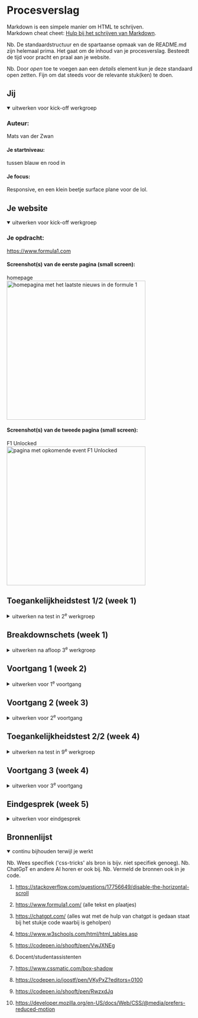 # Procesverslag
Markdown is een simpele manier om HTML te schrijven.  
Markdown cheat cheet: [Hulp bij het schrijven van Markdown](https://github.com/adam-p/markdown-here/wiki/Markdown-Cheatsheet).

Nb. De standaardstructuur en de spartaanse opmaak van de README.md zijn helemaal prima. Het gaat om de inhoud van je procesverslag. Besteedt de tijd voor pracht en praal aan je website.

Nb. Door *open* toe te voegen aan een *details* element kun je deze standaard open zetten. Fijn om dat steeds voor de relevante stuk(ken) te doen.





## Jij

<details open>
  <summary>uitwerken voor kick-off werkgroep</summary>

  ### Auteur:
  Mats van der Zwan

  #### Je startniveau:
  tussen blauw en rood in

  #### Je focus:
  Responsive, en een klein beetje surface plane voor de lol.
 
</details>




## Je website

<details open>
  <summary>uitwerken voor kick-off werkgroep</summary>

  ### Je opdracht:
  https://www.formula1.com

  #### Screenshot(s) van de eerste pagina (small screen): 
  homepage  
  <img src="readme-images/longpagess2.JPG" width="375px" alt="homepagina met het laatste nieuws in de formule 1">

  #### Screenshot(s) van de tweede pagina (small screen):
  F1 Unlocked  
  <img src="readme-images/longpagess1.JPG" width="375px" alt="pagina met opkomende event F1 Unlocked">
 
</details>



## Toegankelijkheidstest 1/2 (week 1)

<details>
  <summary>uitwerken na test in 2<sup>e</sup> werkgroep</summary>

  ### Bevindingen
  Lijst met je bevindingen die in de test naar voren kwamen:
  <img src="readme-images/wcagpagina1.jpeg" width="375px" alt="pagina 1 van de WCAG checklist">
  <img src="readme-images/wcagpagina2.jpeg" width="375px" alt="pagina 2 van de WCAG checklist">
  <img src="readme-images/wcagpagina3.jpeg" width="375px" alt="pagina 3 van de WCAG checklist">
  <img src="readme-images/wcagpagina4.jpeg" width="375px" alt="pagina 4 van de WCAG checklist">
  <img src="readme-images/wcagpagina5.jpeg" width="375px" alt="pagina 5 van de WCAG checklist">

  Wat meteen opviel bij het taalgebruik is dat de taal de technische termen gebruikt uit de formule 1 wat voor mensen die voor het eerst op de site zitten toch best lastig zou kunnen zijn.

  Na het valideren van de HTML zijn er toch een hoop dingen die naar voren kwamen die niet helemaal goed waren.
  <img src="readme-images/htmlvalidatief1.png" width="375px" alt="breakdown van de hele 1e pagina">

  Het is afwisselend met de focusstyles, soms wel goed zichtbaar maar soms ook bijna niet.

  In sommige dynamische content area's is de heading hiërarchie niet meteen duidelijk, en dit kan screen readers beïnvloeden. 
  Hetzelfde geldt ook voor dynamisch geladen content en complexe layouts

  Niet alle foto's hebben een alt tekst of een eventuele lege alt. Ook zijn er geen alternatieve teksten voor grafieken o.i.d.
  Ook foto's met tekst bevatten deze tekst niet in de alt tekst.

  De video's bevatten zelf geen caption, maar sommige delen van de video worden onder de video uitgewerkt, bijvoorbeeld bij een interview. Ook transcript is niet beschikbaar.

  Er is geen ingeboude schakelaar voor darkmode en high contrast mode. Darkmode werkt ook niet met systeem instellingen
  maar high contrast mode wel.

  Niet alle animaties hebben de prefers-reduced-motion media query.

  Ook het contras kan op sommige plekken beter voor zowel tekst als iconen.

  !!!!! De bevindingen hierboven zijn soms ook op de surface plane gericht, ik heb uiteindelijk gekozen voor responsive.

</details>



## Breakdownschets (week 1)

<details>
  <summary>uitwerken na afloop 3<sup>e</sup> werkgroep</summary>

  ### de hele pagina: 
  
  Dit is de breakdown van de eerste pagina die ik na ga maken en verbeteren.
  <img src="readme-images/breakdownschets1epagina.png" width="375px" alt="breakdown van de hele 1e pagina">
  
  Dit is de breakdown van de tweede pagina die ik na ga maken en verbeteren.
  <img src="readme-images/breakdownschets2epagina.png" width="375px" alt="breakdown van de hele 2e pagina">

  Dit is de screenshot van hoe mijn hamburgermenu ongeveer zou moeten worden. Dit zal er waarschijnlijk wel wat meer basic zijn.
  ### dynamisch deel (bijv menu): 
  <img src="readme-images/dynamischdeelss.PNG" width="375px" alt="breakdown van een dynamisch deel">


</details>





## Voortgang 1 (week 2)

<details>
  <summary>uitwerken voor 1<sup>e</sup> voortgang</summary>

  ### Stand van zaken
  Voordat we het eerste voortgangs gesprek hadden, had ik al een HTML opzet gemaakt voor mijn website. Dit heb ik gedaan met de beperkte ervaring die ik uit eerdere vakken heb geleerd. Tijdens het gesprek waren er zoals ik al wel verwacht had wel een aantal dingen die eventueel aangepast zouden moeten worden, maar dat lees je hieronder.


  ### Verslag van meeting

  - Let op wanneer je een linkje gebruikt en wanneer je een button gebruikt.
  - Oefen (als je dit wilt) met een table i.p.v een list! (voor de driver standings)
  - Het grote paarse vlak zou je een aside kunnen maken.
  - Maak de site niet exact na, maar oefen met verschillende onderdelen die je ook zou willen leren.
  - De H1 kan ook een image zijn, maar vergeet dan niet een juiste alt tekst toe te voegen.
  Tijdens de eerste meeting zijn we met elkaar en de docent door elke site heen gegaan en hiervan geconstateerd wat de headings waren, en hoe de site in zijn algemeen is opgedeeld. Na een aantal tips & tricks is het wel gelukt om een goede opzet voor de website te maken.
  - Ik heb ervoor gekozen wat minder content op mijn pagina te stoppen, omdat het anders wel heel veel is, en daar heb ik helaas de tijd niet voor in deze korte periode.

</details>



## Voortgang 2 (week 3)

<details>
  <summary>uitwerken voor 2<sup>e</sup> voortgang</summary>

  ### Stand van zaken
  hier dit ging goed & dit was lastig (neem ook screenshots op van delen van je website en code)

  Mijn eerste pagina is bijna af, het is nog echt de puntjes op de i zetten. Zo heb ik ook de docent en de studentassistenten gevraagd om een beetje hulp. De pagina is responsive en is dus zowel op telefoon als op grotere schermen goed te gebruiken. Ook heb ik nog samen met de docent gezeten en gekeken naar mijn html structuur, en ook die zag er nu goed uit. 

  <img src="readme-images/1epaginabijnaklaar.png" width="375px" alt="screenshot van hoe mijn pagina er uit ziet vlak voor de meeting">


  
  ### Verslag van meeting
  hier na afloop snel de uitkomsten van de meeting vastleggen

  - Ik zat tijdens deze meeting met een studentassistent.

  - ik heb gevraagd of ze mij kon helpen met het responsive maken van mijn website. Zo heeft ze mij geholpen om een grid layout neer te zetten waardoor het al meteen een stuk mooier werd. Ik vond het wel ingewikkeld.

  - Daarna heeft ze gezegd dat ik zelf ook een media query moet gaan maken. Dit maakt het responsive design veel beter en ook wat overzichtelijker. 

</details>



## Toegankelijkheidstest 2/2 (week 4)

<details>
  <summary>uitwerken na test in 9<sup>e</sup> werkgroep</summary>

  ### Bevindingen
  Lijst met je bevindingen die in de test naar voren kwamen (geef ook aan wat er verbeterd is):

  <img src="readme-images/wcagmijnpagina1.jpeg" width="375px" alt="pagina 1 van de WCAG checklist test 2">
  <img src="readme-images/wcagmijnpagina2.jpeg" width="375px" alt="pagina 2 van de WCAG checklist test 2">
  <img src="readme-images/wcagmijnpagina3.jpeg" width="375px" alt="pagina 3 van de WCAG checklist test 2">
  <img src="readme-images/wcagmijnpagina4.jpeg" width="375px" alt="pagina 4 van de WCAG checklist test 2">
  <img src="readme-images/wcagmijnpagina5.jpeg" width="375px" alt="pagina 5 van de WCAG checklist test 2">

  - Het eerste wat opviel was dat de site makkelijke taal moest gebruiken. Nou is het zo dat de F1 website nou eenmaal termen uit de F1 wereld moet gebruiken. Als ik meer tijd had gehad, had ik op mijn site een idee gehad waarbij je op moelijke termen kon klikken voor een korte uitleg over wat dit betekent, speciaal voor mensen die nieuw zijn in de sport.

  - Het tweede wat opviel was dat mijn validatie een stuk beter was dan die van de F1 site. Ik had alleen warnings met dat mijn articles geen headings hebben, maar hier lees je meer over in de voortgang 3, in week 4. Verder had ik helemaal geen meldingen, dus ik ben tevreden.

  - Het tweede punt is dat ik de focusstyles heb aangepakt, omdat deze op de F1 site niet heel erg duidelijk waren. Ik heb deze een stuk duidelijker gemaakt, wat de accesability bevorderd. 

  - Wat ik ook heb gedaan t.o.v. de F1 site, is dat ik horizontal scrolling uit heb weten te zetten. Dit vind ik zelf ook een vervelend iets, dus ik ben blij dat ik het op mijn site heb kunnen verbeteren.

  - Ook heb ik bij veel foto's die decoratief zijn, de alt tekst opengelaten zodat screenreaders deze niet onnodig zullen oplezen.

  - Ook heb ik ervoor gezorgd dat kleuren niet de enige manier is hoe informatie wordt verdeeld en getoond, maar ook door verschillendew grootes te gebruiken doe ik dit.

  - Ik heb ervoor gezorgd dat de prefers reduced motion media query werkt, maar ik heb voor de animaties zelf ook rondgespeeld en heb op mijn site dus ook wat minder normale animaties.

</details>



## Voortgang 3 (week 4)

<details>
  <summary>uitwerken voor 3<sup>e</sup> voortgang</summary>

  ### Stand van zaken
  De eerste pagina is af, ik moet hier alleen nog maar een navigatie toe te voegen. Ik wil in het volgende voortgangsgesprek een aantal vragen stellen over het menu dat ik wil maken. Daarna ga ik hard aan de slag met het maken van mijn tweede pagina. Het is wel zo dat als ik mijn HTML validatie in vscode doe, dat ik een aantal info's te zien krijg. Dit heeft vooral te maken met dat de articles geen heading hebben. Nou is dit niet erg omdat ik van de docent heb gehoord dat dit juist fijn is voor de leesbaarheid in mijn geval.


  ### Verslag van meeting
  hier na afloop snel de uitkomsten van de meeting vastleggen

  - Dankzij de hulp van de docent heb ik nu een voorbeeld gekregen van hoe een responsive navbar eruit ziet, en hoe ik deze zelf kan gaan maken. Deze ga ik de komende dagen integreren in mijn werk.

  - Na de meeting ben ik naar huis gegaan en heb ik nog even nagedacht over accesability toen mij ineens iets tebinnen schoot wat ik ook nog kon doen met mijn site, waar de F1 site niet aan heeft gedacht. Ik heb later nog een media query aangemaakt voor prefers reduced motion. Dit was heel makkelijk toe te passen maar is toch belangrijk voor veel mensen. 

  - Helaas had ik voor deze meeting nog geen tweede pagina die ik kon laten zien dus hier heb ik alleen feedback op gehad van vrienden, en daar kon ik wel wat mee, maar het is natuurlijk niet zoals de feedback van de docent en van de studentassistenten.
</details>





## Eindgesprek (week 5)

<details>
  <summary>uitwerken voor eindgesprek</summary>

  ### Je uitkomst - karakteristiek screenshots:

  Pagina 1, laptop
  <img src="readme-images/screenshot1laptop.png" width="750px" alt="uitomst eindopdracht">
  <img src="readme-images/screenshot2laptop.png" width="750px" alt="uitomst eindopdracht">
  <img src="readme-images/screenshot3laptop.png" width="750px" alt="uitomst eindopdracht">
  <img src="readme-images/screenshot4laptop.png" width="750px" alt="uitomst eindopdracht">

  pagina 1, telefoon
  <img src="readme-images/screenshot1telefoon.png" width="750px" alt="uitomst eindopdracht">
  <img src="readme-images/screenshot2telefoon.png" width="750px" alt="uitomst eindopdracht">
  <img src="readme-images/screenshot3telefoon.png" width="750px" alt="uitomst eindopdracht">
  <img src="readme-images/screenshot4telefoon.png" width="750px" alt="uitomst eindopdracht">
  <img src="readme-images/screenshot5telefoon.png" width="750px" alt="uitomst eindopdracht">


  pagina 2, laptop
  <img src="readme-images/screenshot5laptop.png" width="750px" alt="uitomst eindopdracht">
  <img src="readme-images/screenshot6laptop.png" width="750px" alt="uitomst eindopdracht">
  <img src="readme-images/screenshot7laptop.png" width="750px" alt="uitomst eindopdracht">

  pagina 2, telefoon
  <img src="readme-images/screenshot6telefoon.png" width="750px" alt="uitomst eindopdracht">
  <img src="readme-images/screenshot7telefoon.png" width="750px" alt="uitomst eindopdracht">
  <img src="readme-images/screenshot8telefoon.png" width="750px" alt="uitomst eindopdracht">


  menu, telefoon
  <img src="readme-images/menuvoorbeeld.png" width="750px" alt="uitomst eindopdracht">



  ### Dit ging goed/Heb ik geleerd: 

  Ik ben erg tevreden over wat ik heb geleerd als het aankomt op het gebied van responsive design. Het is nog niet perfect maar dit is ook pas de eerste keer dat ik hier echt wat mee heb gedaan. 
  <img src="readme-images/voorbeeldresponsive.png" width="375px" alt="voorbeeld van mijn code met responsiveness">

  Ook heb ik natuurlijk geleerd hoe je beter kunt designen met accessabilty in het achterhoofd, en waar je allemaal rekening mee moet houden. Ook weet ik dat de WCAG checklist niet alles is, en dat er daarbuiten nog een hoop is wat je website kan optimaliseren. 

  Ik heb tijdens FED ook geleerd hoe je animaties kan maken in css, hoe je media query's gebruikt en ben ik verder gegroeid in mijn algemene begrip voor html, css en javascript.



  ### Dit was lastig/Is niet gelukt:
  Korte omschrijving met plaatjes
  Wat ik nog wel lastig vind is Javascript. Ik heb hiervoor veel gebruik gemaakt van de voorbeeld opdrachten die beschikbaar waren voor ons, en hulp gevraagd. Ik vind het lastig om hier de structuur in te zien, ondanks dat ik deze wel kan begrijpen als het er eenmaal staat. Nou weet ik ook dat we bij dit vak hier niet veel tijd aan hebben besteed en dat het later allemaal wel goed zal komen.
  <img src="readme-images//javascriptvoorbeeld.png" width="375px" alt="screenshot van mijn Javascript code">

  Ook zijn er enkele elementen in mijn html en css die niet perfect zijn, maar met meer tijd en met wat meer oefening zou ik deze beter onder de knie kunnen krijgen en perfectioneren. 

  Ik zou ook graag wat beter willen worden met de inspect element tool op mijn browser om zo makkelijker problemen op te sporen en zo te kunnen fixen. Dit zou mij een hoop tijd besparen.

</details>





## Bronnenlijst

<details open>
  <summary>continu bijhouden terwijl je werkt</summary>

  Nb. Wees specifiek ('css-tricks' als bron is bijv. niet specifiek genoeg). 
  Nb. ChatGpT en andere AI horen er ook bij.
  Nb. Vermeld de bronnen ook in je code.

  1. https://stackoverflow.com/questions/17756649/disable-the-horizontal-scroll
  
  2. https://www.formula1.com/ (alle tekst en plaatjes)

  3. https://chatgpt.com/ (alles wat met de hulp van chatgpt is gedaan staat bij het stukje code waarbij is geholpen)

  4. https://www.w3schools.com/html/html_tables.asp
  
  5. https://codepen.io/shooft/pen/VwJXNEg
  
  6. Docent/studentassistenten

  7. https://www.cssmatic.com/box-shadow

  8. https://codepen.io/joostf/pen/VKyPxZ?editors=0100

  9. https://codepen.io/shooft/pen/RwzxdJq

  10. https://developer.mozilla.org/en-US/docs/Web/CSS/@media/prefers-reduced-motion

</details>